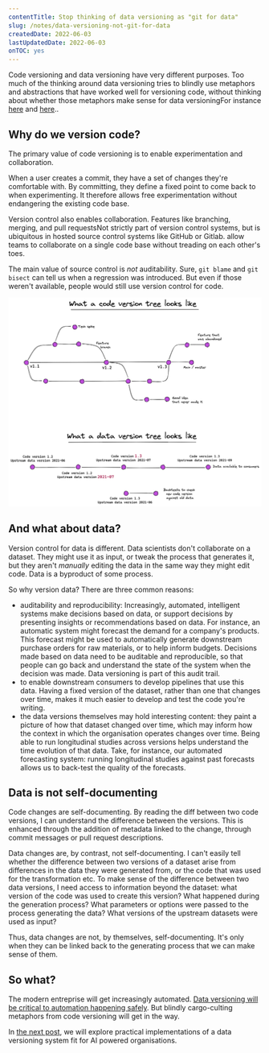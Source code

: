 ```yaml
---
contentTitle: Stop thinking of data versioning as "git for data"
slug: /notes/data-versioning-not-git-for-data
createdDate: 2022-06-03
lastUpdatedDate: 2022-06-03
onTOC: yes
---
```


Code versioning and data versioning have very different purposes. Too much of the thinking around data versioning tries to blindly use metaphors and abstractions that have worked well for versioning code, without thinking about whether those metaphors make sense for data versioning<Sidenote>For instance [here](https://lakefs.io/?utm_source=Gads&utm_medium=G&utm_campaign=Gadsdatavcntrl&gclid=Cj0KCQjw4uaUBhC8ARIsANUuDjXfDXkfmhcLOzzfMhRSfvy3B65Dyu-A0-2XTOHsaCQRJsTB9TZqv_IaAnruEALw_wcB) and [here](https://research.aimultiple.com/data-versioning/).</Sidenote>.

## Why do we version code?

The primary value of code versioning is to enable experimentation and collaboration.

When a user creates a commit, they have a set of changes they're comfortable with. By committing, they define a fixed point to come back to when experimenting. It therefore allows free experimentation without endangering the existing code base.

Version control also enables collaboration. Features like branching, merging, and pull requests<Sidenote>Not strictly part of version control systems, but is ubiquitous in hosted source control systems like GitHub or Gitlab.</Sidenote> allow teams to collaborate on a single code base without treading on each other's toes.

The main value of source control is _not_ auditability. Sure, `git blame` and `git bisect` can tell us when a regression was introduced. But even if those weren't available, people would still use version control for code.

![](./images/data-versioning-1.png)

## And what about data?

Version control for data is different. Data scientists don't collaborate on a dataset. They might use it as input, or tweak the process that generates it, but they aren't *manually* editing the data in the same way they might edit code. Data is a byproduct of some process.

So why version data? There are three common reasons:
- auditability and reproducibility: Increasingly, automated, intelligent systems make decisions based on data, or support decisions by presenting insights or recommendations based on data. For instance, an automatic system might forecast the demand for a company's products. This forecast might be used to automatically generate downstream purchase orders for raw materials, or to help inform budgets. Decisions made based on data need to be auditable and reproducible, so that people can go back and understand the state of the system when the decision was made. Data versioning is part of this audit trail.
- to enable downstream consumers to develop pipelines that use this data. Having a fixed version of the dataset, rather than one that changes over time, makes it much easier to develop and test the code you're writing.
- the data versions themselves may hold interesting content: they paint a picture of how that dataset changed over time, which may inform how the context in which the organisation operates changes over time. Being able to run longitudinal studies across versions helps understand the time evolution of that data. Take, for instance, our automated forecasting system: running longitudinal studies against past forecasts allows us to back-test the quality of the forecasts.

## Data is not self-documenting

Code changes are self-documenting. By reading the diff between two code versions, I can understand the difference between the versions. This is enhanced through the addition of metadata linked to the change, through commit messages or pull request descriptions.

Data changes are, by contrast, not self-documenting. I can't easily tell whether the difference between two versions of a dataset arise from differences in the data they were generated from, or the code that was used for the transformation etc. To make sense of the difference between two data versions, I need access to information beyond the dataset: what version of the code was used to create this version? What happened during the generation process? What parameters or options were passed to the process generating the data? What versions of the upstream datasets were used as input?

Thus, data changes are not, by themselves, self-documenting. It's only when they can be linked back to the generating process that we can make sense of them.

## So what?

The modern entreprise will get increasingly automated. [Data versioning will be critical to automation happening safely](https://faculty.ai/tech-blog/machine-learning-systems-should-use-data-aware-orchestrators/). But blindly cargo-culting metaphors from code versioning will get in the way.

In [the next post](/notes/data-versioning-linked-to-runs), we will explore practical implementations of a data versioning system fit for AI powered organisations.
